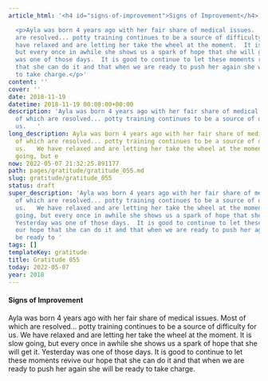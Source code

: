 ```yaml
---
article_html: '<h4 id="signs-of-improvement">Signs of Improvement</h4>

  <p>Ayla was born 4 years ago with her fair share of medical issues.  Most of which
  are resolved... potty training continues to be a source of difficulty for us.   We
  have relaxed and are letting her take the wheel at the moment.  It is slow going,
  but every once in awhile she shows us a spark of hope that she will get it. Yesterday
  was one of those days.  It is good to continue to let these moments revive our hope
  that she can do it and that when we are ready to push her again she will be ready
  to take charge.</p>'
content: ''
cover: ''
date: 2018-11-19
datetime: 2018-11-19 00:00:00+00:00
description: 'Ayla was born 4 years ago with her fair share of medical issues.  Most
  of which are resolved... potty training continues to be a source of difficulty for
  us.   '
long_description: Ayla was born 4 years ago with her fair share of medical issues.  Most
  of which are resolved... potty training continues to be a source of difficulty for
  us.   We have relaxed and are letting her take the wheel at the moment.  It is slow
  going, but e
now: 2022-05-07 21:32:25.891177
path: pages/gratitude/gratitude_055.md
slug: gratitude/gratitude_055
status: draft
super_description: 'Ayla was born 4 years ago with her fair share of medical issues.  Most
  of which are resolved... potty training continues to be a source of difficulty for
  us.   We have relaxed and are letting her take the wheel at the moment.  It is slow
  going, but every once in awhile she shows us a spark of hope that she will get it.
  Yesterday was one of those days.  It is good to continue to let these moments revive
  our hope that she can do it and that when we are ready to push her again she will
  be ready to '
tags: []
templateKey: gratitude
title: Gratitude 055
today: 2022-05-07
year: 2018
---
```


#### Signs of Improvement

Ayla was born 4 years ago with her fair share of medical issues.  Most of which are resolved... potty training continues to be a source of difficulty for us.   We have relaxed and are letting her take the wheel at the moment.  It is slow going, but every once in awhile she shows us a spark of hope that she will get it. Yesterday was one of those days.  It is good to continue to let these moments revive our hope that she can do it and that when we are ready to push her again she will be ready to take charge.